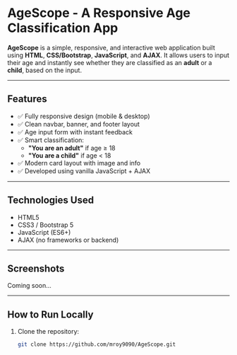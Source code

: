 # AgeScope - A Responsive Age Classification App

**AgeScope** is a simple, responsive, and interactive web application built using **HTML**, **CSS/Bootstrap**, **JavaScript**, and **AJAX**. It allows users to input their age and instantly see whether they are classified as an **adult** or a **child**, based on the input.

---

## Features

- ✅ Fully responsive design (mobile & desktop)
- ✅ Clean navbar, banner, and footer layout
- ✅ Age input form with instant feedback
- ✅ Smart classification:
  - **"You are an adult"** if age ≥ 18
  - **"You are a child"** if age < 18
- ✅ Modern card layout with image and info
- ✅ Developed using vanilla JavaScript + AJAX

---

## Technologies Used

- HTML5
- CSS3 / Bootstrap 5
- JavaScript (ES6+)
- AJAX (no frameworks or backend)

---

## Screenshots

Coming soon...

---

## How to Run Locally

1. Clone the repository:
   ```bash
   git clone https://github.com/mroy9090/AgeScope.git
